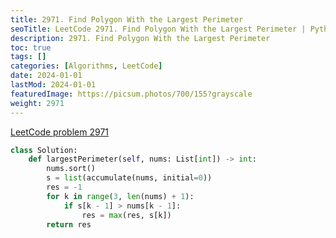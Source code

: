 ```yaml
---
title: 2971. Find Polygon With the Largest Perimeter
seoTitle: LeetCode 2971. Find Polygon With the Largest Perimeter | Python solution and explanation
description: 2971. Find Polygon With the Largest Perimeter
toc: true
tags: []
categories: [Algorithms, LeetCode]
date: 2024-01-01
lastMod: 2024-01-01
featuredImage: https://picsum.photos/700/155?grayscale
weight: 2971
---
```


[LeetCode problem 2971](https://leetcode.com/problems/find-polygon-with-the-largest-perimeter/submissions/1176230427)

```python
class Solution:
    def largestPerimeter(self, nums: List[int]) -> int:
        nums.sort()
        s = list(accumulate(nums, initial=0))
        res = -1
        for k in range(3, len(nums) + 1):
            if s[k - 1] > nums[k - 1]:
                res = max(res, s[k])
        return res
```
